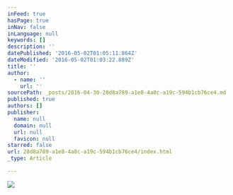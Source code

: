 ```yaml
---
inFeed: true
hasPage: true
inNav: false
inLanguage: null
keywords: []
description: ''
datePublished: '2016-05-02T01:05:11.864Z'
dateModified: '2016-05-02T01:03:22.889Z'
title: ''
author:
  - name: ''
    url: ''
sourcePath: _posts/2016-04-30-28d8a789-a1e8-4a8c-a19c-594b1cb76ce4.md
published: true
authors: []
publisher:
  name: null
  domain: null
  url: null
  favicon: null
starred: false
url: 28d8a789-a1e8-4a8c-a19c-594b1cb76ce4/index.html
_type: Article

---
```

![](https://the-grid-user-content.s3-us-west-2.amazonaws.com/29db6432-158c-4594-ac0c-e7fc9566a924.jpg)